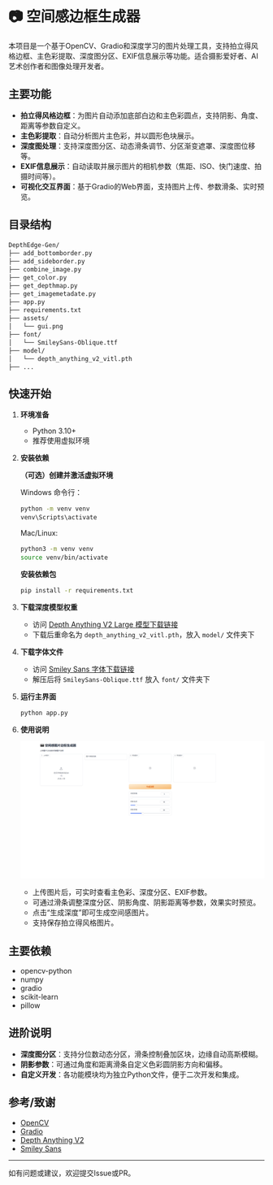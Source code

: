 # 📷 空间感边框生成器

本项目是一个基于OpenCV、Gradio和深度学习的图片处理工具，支持拍立得风格边框、主色彩提取、深度图分区、EXIF信息展示等功能。适合摄影爱好者、AI艺术创作者和图像处理开发者。

## 主要功能

- **拍立得风格边框**：为图片自动添加底部白边和主色彩圆点，支持阴影、角度、距离等参数自定义。
- **主色彩提取**：自动分析图片主色彩，并以圆形色块展示。
- **深度图处理**：支持深度图分区、动态滑条调节、分区渐变遮罩、深度图位移等。
- **EXIF信息展示**：自动读取并展示图片的相机参数（焦距、ISO、快门速度、拍摄时间等）。
- **可视化交互界面**：基于Gradio的Web界面，支持图片上传、参数滑条、实时预览。

## 目录结构

```
DepthEdge-Gen/
├── add_bottomborder.py
├── add_sideborder.py
├── combine_image.py
├── get_color.py
├── get_depthmap.py
├── get_imagemetadate.py
├── app.py
├── requirements.txt
├── assets/
│   └── gui.png
├── font/
│   └── SmileySans-Oblique.ttf
├── model/
│   └── depth_anything_v2_vitl.pth
├── ...
```

## 快速开始

1. **环境准备**

   - Python 3.10+
   - 推荐使用虚拟环境

2. **安装依赖**

   **（可选）创建并激活虚拟环境**

   Windows 命令行：
   ```cmd
   python -m venv venv
   venv\Scripts\activate
   ```

   Mac/Linux:
   ```bash
   python3 -m venv venv
   source venv/bin/activate
   ```

   **安装依赖包**
   ```bash
   pip install -r requirements.txt
   ```

3. **下载深度模型权重**

   - 访问 [Depth Anything V2 Large 模型下载链接](https://huggingface.co/depth-anything/Depth-Anything-V2-Large/resolve/main/depth_anything_v2_vitl.pth?download=true)
   - 下载后重命名为 `depth_anything_v2_vitl.pth`，放入 `model/` 文件夹下

4. **下载字体文件**

   - 访问 [Smiley Sans 字体下载链接](https://github.com/atelier-anchor/smiley-sans/releases/download/v2.0.1/smiley-sans-v2.0.1.zip)
   - 解压后将 `SmileySans-Oblique.ttf` 放入 `font/` 文件夹下

5. **运行主界面**

   ```bash
   python app.py
   ```

6. **使用说明**

   ![界面示例](assets/gui.png)

   - 上传图片后，可实时查看主色彩、深度分区、EXIF参数。
   - 可通过滑条调整深度分区、阴影角度、阴影距离等参数，效果实时预览。
   - 点击“生成深度”即可生成空间感图片。
   - 支持保存拍立得风格图片。

## 主要依赖

- opencv-python
- numpy
- gradio
- scikit-learn
- pillow

## 进阶说明

- **深度图分区**：支持分位数动态分区，滑条控制叠加区块，边缘自动高斯模糊。
- **阴影参数**：可通过角度和距离滑条自定义色彩圆阴影方向和偏移。
- **自定义开发**：各功能模块均为独立Python文件，便于二次开发和集成。

## 参考/致谢

- [OpenCV](https://opencv.org/)
- [Gradio](https://gradio.app/)
- [Depth Anything V2](https://github.com/DepthAnything/Depth-Anything-V2/)
- [Smiley Sans](https://github.com/atelier-anchor/smiley-sans)

---

如有问题或建议，欢迎提交Issue或PR。
